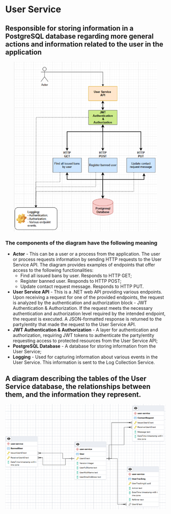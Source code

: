 # User Service

## Responsible for storing information in a PostgreSQL database regarding more general actions and information related to the user in the application

<p align="center">
    <img src="https://raw.githubusercontent.com/JivkoSp/Drahten/master/Assets/UserService-1.PNG" alt="Logo" width="450">
</p>

### The components of the diagram have the following meaning

* **Actor** - This can be a user or a process from the application. The user or process requests information by sending HTTP requests to the User Service API.
  The diagram provides examples of endpoints that offer access to the following functionalities:
    - Find all issued bans by user. Responds to HTTP GET;
    - Register banned user. Responds to HTTP POST;
    - Update contact request message. Responds to HTTP PUT.
* **User Service API** - This is a .NET web API providing various endpoints. Upon receiving a request for one of the provided endpoints, the request is analyzed by the authentication and authorization block - JWT 
 Authentication & Authorization. If the request meets the necessary authentication and authorization level required by the intended endpoint, the request is executed. A JSON-formatted response is returned to the party/entity that made the request to the User Service API.
* **JWT Authentication & Authorization** - A layer for authentication and authorization, requiring JWT tokens to authenticate the party/entity requesting access to protected resources from the User Service API;
* **PostgreSQL Database** - A database for storing information from the User Service;
* **Logging** - Used for capturing information about various events in the User Service. This information is sent to the Log Collection Service.

## A diagram describing the tables of the User Service database, the relationships between them, and the information they represent.

<p align="center">
    <img src="https://raw.githubusercontent.com/JivkoSp/Drahten/master/Assets/UserServiceDatabase.PNG" alt="Logo" width="900">
</p>
